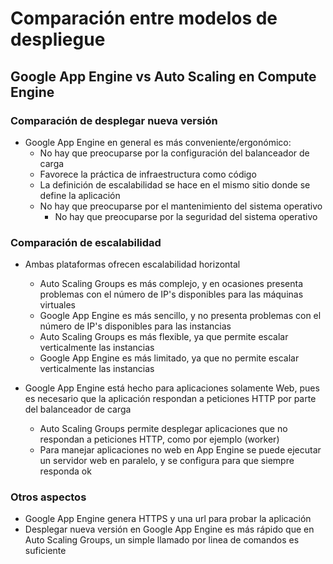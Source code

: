 # Comparación entre modelos de despliegue

## Google App Engine vs Auto Scaling en Compute Engine

### Comparación de desplegar nueva versión

- Google App Engine en general es más conveniente/ergonómico:
    - No hay que preocuparse por la configuración del balanceador de carga
    - Favorece la práctica de infraestructura como código
    - La definición de escalabilidad se hace en el mismo sitio donde se define la aplicación
    - No hay que preocuparse por el mantenimiento del sistema operativo
        - No hay que preocuparse por la seguridad del sistema operativo

### Comparación de escalabilidad

- Ambas plataformas ofrecen escalabilidad horizontal
    - Auto Scaling Groups es más complejo, y en ocasiones presenta problemas con el número de IP's disponibles para las máquinas virtuales
    - Google App Engine es más sencillo, y no presenta problemas con el número de IP's disponibles para las instancias
    - Auto Scaling Groups es más flexible, ya que permite escalar verticalmente las instancias
    - Google App Engine es más limitado, ya que no permite escalar verticalmente las instancias

- Google App Engine está hecho para aplicaciones solamente Web, pues es necesario que la aplicación respondan a peticiones HTTP por parte del balanceador de carga
    - Auto Scaling Groups permite desplegar aplicaciones que no respondan a peticiones HTTP, como por ejemplo (worker)
    - Para manejar aplicaciones no web en App Engine se puede ejecutar un servidor web en paralelo, y se configura para que siempre responda ok

### Otros aspectos

- Google App Engine genera HTTPS y una url para probar la aplicación
- Desplegar nueva versión en Google App Engine es más rápido que en Auto Scaling Groups, un simple llamado por linea de comandos es suficiente
